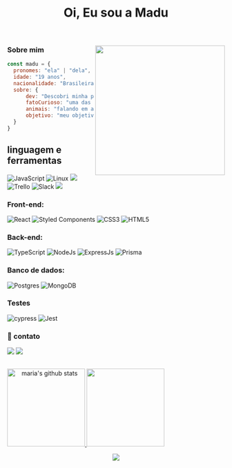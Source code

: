 
<h1 align='center'>Oi, Eu sou a Madu</h1>
<p align='center'>
</p>
<br />

###  Sobre mim <img align="right" src="https://media0.giphy.com/media/cZVPScEt5ZQmkdGYUe/giphy.gif" width="300">

```javascript
const madu = {
  pronomes: "ela" | "dela",
  idade: "19 anos",
  nacionalidade: "Brasileira",
  sobre: {
      dev: "Descobri minha paixão por programação em 2021",
      fatoCurioso: "uma das minhas coisas favoritas no mundo, são filmes de animação",
      animais: "falando em animais, eu tenho 3 bolinhas de pelos",
      objetivo: "meu objetivo é usar tecnologia para contribuir na vida das pessoas da melhor forma"
  }
}
```
## linguagem e ferramentas
![JavaScript](https://img.shields.io/badge/javascript-%23323330.svg?style=for-the-badge&logo=javascript&logoColor=%23F7DF1E)
![Linux](https://img.shields.io/badge/Linux-FCC624?style=for-the-badge&logo=linux&logoColor=black)
![](https://img.shields.io/badge/GIT-E44C30?style=for-the-badge&logo=git&logoColor=white)
![Trello](https://img.shields.io/badge/Trello-%23026AA7.svg?style=for-the-badge&logo=Trello&logoColor=white)
![Slack](https://img.shields.io/badge/Slack-4A154B?style=for-the-badge&logo=slack&logoColor=white)
![](https://img.shields.io/badge/GITHUB-100101?style=for-the-badge&logo=github&logoColor=white)

### Front-end:
![React](https://img.shields.io/badge/react-%2320232a.svg?style=for-the-badge&logo=react&logoColor=%2361DAFB)
![Styled Components](https://img.shields.io/badge/styled--components-DB7093?style=for-the-badge&logo=styled-components&logoColor=white)
![CSS3](https://img.shields.io/badge/css3-%231572B6.svg?style=for-the-badge&logo=css3&logoColor=white)
![HTML5](https://img.shields.io/badge/html5-%23E34F26.svg?style=for-the-badge&logo=html5&logoColor=white)

### Back-end:
![TypeScript](https://img.shields.io/badge/typescript-%23007ACC.svg?style=for-the-badge&logo=typescript&logoColor=white)
![NodeJs](https://img.shields.io/badge/node.js-6DA55F?style=for-the-badge&logo=node.js&logoColor=white)
![ExpressJs](https://img.shields.io/badge/Express.js-000000?style=for-the-badge&logo=express&logoColor=white)
![Prisma](https://img.shields.io/badge/Prisma-3982CE?style=for-the-badge&logo=Prisma&logoColor=white)

### Banco de dados:
![Postgres](https://img.shields.io/badge/postgres-%23316192.svg?style=for-the-badge&logo=postgresql&logoColor=white)
![MongoDB](https://img.shields.io/badge/MongoDB-%234ea94b.svg?style=for-the-badge&logo=mongodb&logoColor=white)

### Testes
![cypress](https://img.shields.io/badge/-cypress-%23E5E5E5?style=for-the-badge&logo=cypress&logoColor=058a5e)
![Jest](https://img.shields.io/badge/Jest-C21325?style=for-the-badge&logo=jest&logoColor=white)

### 📩 contato

<p>
 <a href="https://www.linkedin.com/in/maria-eduarda-marinho-schwarz-186ba2232/" target="_blank"><img src="https://img.shields.io/badge/-LinkedIn-%230077B5?style=for-the-badge&logo=linkedin&logoColor=white" target="_blank"></a>
 <a href="mailto:mariaschwarzdev@gmail.com"><img src="https://img.shields.io/badge/Gmail-D14836?style=for-the-badge&logo=gmail&logoColor=white" target="blank"></ a>
</p>

 ## 
<div style="display:flex" align="center">
  <a href="https://github.com/NinaS23">
  <img height="180em" src="https://github-readme-stats-sigma-five.vercel.app/api?username=NinaS23&theme=nightowl&count_private=true&show_icons=true&hide_border=false" alt="maria's github stats" /> 
    <img height="180em" src="https://github-readme-stats-sigma-five.vercel.app/api/top-langs/?username=NinaS23&layout=compact&langs_count=7&theme=nightowl"/>
</div>
   </div>
 <p align="center">
  <img src="https://readme-typing-svg.herokuapp.com?color=316192&lines=%F0%9F%91%A8%F0%9F%8F%BB%E2%80%8D%F0%9F%92%BB+bye,+🙃+have+a+good+day!+;">
</p>
